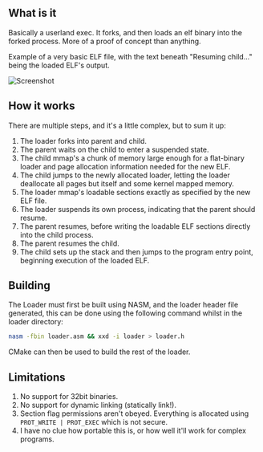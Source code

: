## What is it
Basically a userland exec. It forks, and then loads an elf binary into the forked process. More of a proof of concept than anything.

Example of a very basic ELF file, with the text beneath "Resuming child..." being the loaded ELF's output.

![Screenshot](https://frednicolson.co.uk/u/elf_load_img.png)

##  How it works
There are multiple steps, and it's a little complex, but to sum it up:

1. The loader forks into parent and child.
2. The parent waits on the child to enter a suspended state.
3. The child mmap's a chunk of memory large enough for a flat-binary loader and page allocation information needed for the new ELF.
4. The child jumps to the newly allocated loader, letting the loader deallocate all pages but itself and some kernel mapped memory.
5. The loader mmap's loadable sections exactly as specified by the new ELF file.
6. The loader suspends its own process, indicating that the parent should resume.
7. The parent resumes, before writing the loadable ELF sections directly into the child process.
8. The parent resumes the child. 
9. The child sets up the stack and then jumps to the program entry point, beginning execution of the loaded ELF.

## Building
The Loader must first be built using NASM, and the loader header file generated, this can be done using the following command whilst in the loader directory:
```sh
nasm -fbin loader.asm && xxd -i loader > loader.h
```
CMake can then be used to build  the rest of the loader.

## Limitations
1. No support for 32bit binaries.
2. No support for dynamic linking (statically link!).
3. Section flag permissions aren't obeyed. Everything is allocated using ```PROT_WRITE | PROT_EXEC``` which is not secure.
4. I have no clue how portable this is, or how well it'll work for complex programs.
